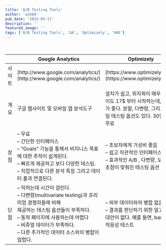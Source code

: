 ```yaml
---
title: 'A/B Testing Tools'
author: 'ash84'
pub_date: '2015-05-17'
description: ''
featured_image: ''
tags: ['A/B Testing Tools', 'GA', 'Optimizely', 'VWO']
---
```



 

<div><div><div><div><div><div><div><div><div><div><table><thead><tr><th><div></div></th><th><div>Google Analytics</div></th><th><div>Optimizely</div></th><th colspan="1"><div>VWO</div></th></tr></thead><tbody><tr><td>사이트</td><td>[http://www.google.com/analytics/](http://www.google.com/analytics/)</td><td>[https://www.optimizely.com](https://www.optimizely.com/)</td><td colspan="1">[https://vwo.com/](https://vwo.com/)</td></tr><tr><td>개요</td><td style="text-align: left;">구글 웹사이트 및 모바일 앱 분석도구</td><td style="text-align: left;">설치가 쉽고, 위지윅이 매우 직관적이도 17$ 부터 시작하는데,가성비가 좋다. 분할, 다변량, 그리고 모바일 테스팅 옵션도 있다. 30일까지 무료

</td><td colspan="1">A/B Testing 외에도 다양한 테스팅 지원

비주얼 에디터가 특징, 30일 까지 무료

</td></tr><tr><td>장점</td><td><div><div><div style="text-align: left;">– 무료</div></div><div style="text-align: left;"><div>– 간단한 인터페이스</div></div><div style="text-align: left;"><div>– “Goals” 기능을 통해서 비지니스 목표에 대한 추적이 쉽게된다.</div></div><div style="text-align: left;"><div>– 빠르게 제공하고 보다 다양한 테스팅.</div></div><div style="text-align: left;"><div>– 직접적으로 다른 분석 특징 그리고 데이터 풀과 연결된다.</div></div></div></td><td style="text-align: left;"><div>– 초보자에게 가성비 좋음</div><div>– 쉽고 직관적인 인터페이스</div><div>– 효과적인 A/B , 다변량, 모바일에 초점이 맞춰진 테스팅 옵션</div></td><td colspan="1">– 직관적인 인터페이스

– 설치가 매우 쉽다.

– 구글 애널리틱스와의 통합 기능 제공

</td></tr><tr><td>단점</td><td><div><div style="text-align: left;">– 익히는데 시간이 걸린다.</div></div><div style="text-align: left;"><div>– 다변량(multivariate testing)과 프리미엄 경쟁자들에 비해</div><div>제공하는 테스팅 옵션들이 부족하다.</div></div><div style="text-align: left;"><div>– 동적 페이지에 사용하는데 어렵다</div></div><div style="text-align: left;"><div>– 비쥬얼 데이터가 부족하다.</div></div><div style="text-align: left;"><div>– 다른 추가적인 데이터 소스와의 병합이 업렵다.</div></div></td><td style="text-align: left;"><div>– 외부 데이터와의 병합 없음</div><div>– 결과를 판단하기 위한 알고리즘 대안이 없다. 예를 들면, bandit 나 적응성 테스트</div></td><td colspan="1" style="text-align: left;">– 변수별 트래픽 할당 기능 제공 안함.</td></tr></tbody></table></div></div></div></div></div></div></div></div></div></div>

